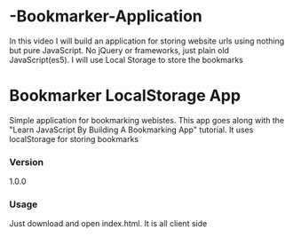 # -Bookmarker-Application
In this video I  will build an application for storing website urls using nothing but pure JavaScript. No jQuery or frameworks, just plain old JavaScript(es5). I will use Local Storage to store the bookmarks
# Bookmarker LocalStorage App

Simple application for bookmarking webistes. This app goes along with the "Learn JavaScript By Building A Bookmarking App" tutorial. It uses localStorage for storing bookmarks 

### Version
1.0.0

### Usage

Just download and open index.html. It is all client side
